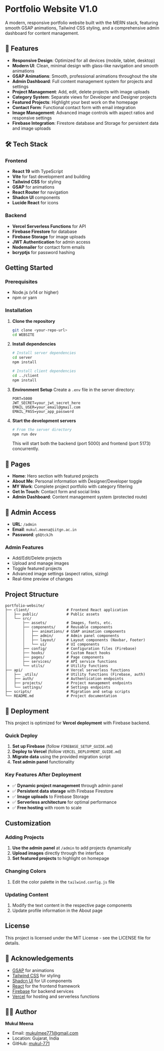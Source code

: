 # Portfolio Website V1.0

A modern, responsive portfolio website built with the MERN stack, featuring smooth GSAP animations, Tailwind CSS styling, and a comprehensive admin dashboard for content management.

## 🚀 Features

- **Responsive Design**: Optimized for all devices (mobile, tablet, desktop)
- **Modern UI**: Clean, minimal design with glass-like navigation and smooth animations
- **GSAP Animations**: Smooth, professional animations throughout the site
- **Admin Dashboard**: Full content management system for projects and settings
- **Project Management**: Add, edit, delete projects with image uploads
- **Category System**: Separate views for Developer and Designer projects
- **Featured Projects**: Highlight your best work on the homepage
- **Contact Form**: Functional contact form with email integration
- **Image Management**: Advanced image controls with aspect ratios and responsive settings
- **Firebase Integration**: Firestore database and Storage for persistent data and image uploads

## 🛠️ Tech Stack

### Frontend
- **React 19** with TypeScript
- **Vite** for fast development and building
- **Tailwind CSS** for styling
- **GSAP** for animations
- **React Router** for navigation
- **Shadcn UI** components
- **Lucide React** for icons

### Backend
- **Vercel Serverless Functions** for API
- **Firebase Firestore** for database
- **Firebase Storage** for image uploads
- **JWT Authentication** for admin access
- **Nodemailer** for contact form emails
- **bcryptjs** for password hashing

## Getting Started

### Prerequisites
- Node.js (v14 or higher)
- npm or yarn

### Installation

1. **Clone the repository**
   ```bash
   git clone <your-repo-url>
   cd WEBSITE
   ```

2. **Install dependencies**
   ```bash
   # Install server dependencies
   cd server
   npm install

   # Install client dependencies
   cd ../client
   npm install
   ```

3. **Environment Setup**
   Create a `.env` file in the server directory:
   ```env
   PORT=5000
   JWT_SECRET=your_jwt_secret_here
   EMAIL_USER=your_email@gmail.com
   EMAIL_PASS=your_app_password
   ```

4. **Start the development servers**
   ```bash
   # From the server directory
   npm run dev
   ```
   This will start both the backend (port 5000) and frontend (port 5173) concurrently.

## 📱 Pages

- **Home**: Hero section with featured projects
- **About Me**: Personal information with Designer/Developer toggle
- **MY Work**: Complete project portfolio with category filtering
- **Get In Touch**: Contact form and social links
- **Admin Dashboard**: Content management system (protected route)

## 🔐 Admin Access

- **URL**: `/admin`
- **Email**: `mukul.meena@iitgn.ac.in`
- **Password**: `g6QtckJh`

### Admin Features
- Add/Edit/Delete projects
- Upload and manage images
- Toggle featured projects
- Advanced image settings (aspect ratios, sizing)
- Real-time preview of changes

## Project Structure

```
portfolio-website/
├── client/                 # Frontend React application
│   ├── public/             # Public assets
│   └── src/
│       ├── assets/         # Images, fonts, etc.
│       ├── components/     # Reusable components
│       │   ├── animations/ # GSAP animation components
│       │   ├── admin/      # Admin panel components
│       │   ├── layout/     # Layout components (Navbar, Footer)
│       │   └── ui/         # UI components
│       ├── config/         # Configuration files (Firebase)
│       ├── hooks/          # Custom React hooks
│       ├── pages/          # Page components
│       ├── services/       # API service functions
│       └── utils/          # Utility functions
├── api/                    # Vercel serverless functions
│   ├── _utils/             # Utility functions (Firebase, auth)
│   ├── auth/               # Authentication endpoints
│   ├── projects/           # Project management endpoints
│   └── settings/           # Settings endpoints
├── scripts/                # Migration and setup scripts
└── README.md               # Project documentation
```

## 🚀 Deployment

This project is optimized for **Vercel deployment** with Firebase backend.

### Quick Deploy

1. **Set up Firebase** (follow `FIREBASE_SETUP_GUIDE.md`)
2. **Deploy to Vercel** (follow `VERCEL_DEPLOYMENT_GUIDE.md`)
3. **Migrate data** using the provided migration script
4. **Test admin panel** functionality

### Key Features After Deployment

- ✅ **Dynamic project management** through admin panel
- ✅ **Persistent data storage** with Firebase Firestore
- ✅ **Image uploads** to Firebase Storage
- ✅ **Serverless architecture** for optimal performance
- ✅ **Free hosting** with room to scale

## Customization

### Adding Projects
1. **Use the admin panel** at `/admin` to add projects dynamically
2. **Upload images** directly through the interface
3. **Set featured projects** to highlight on homepage

### Changing Colors
1. Edit the color palette in the `tailwind.config.js` file

### Updating Content
1. Modify the text content in the respective page components
2. Update profile information in the About page

## License
This project is licensed under the MIT License - see the LICENSE file for details.

## 🙏 Acknowledgements
- [GSAP](https://greensock.com/gsap/) for animations
- [Tailwind CSS](https://tailwindcss.com/) for styling
- [Shadcn UI](https://ui.shadcn.com/) for UI components
- [React](https://reactjs.org/) for the frontend framework
- [Firebase](https://firebase.google.com/) for backend services
- [Vercel](https://vercel.com/) for hosting and serverless functions

## 👨‍💻 Author

**Mukul Meena**
- Email: mukulmee771@gmail.com
- Location: Gujarat, India
- GitHub: [mukul-771](https://github.com/mukul-771)
